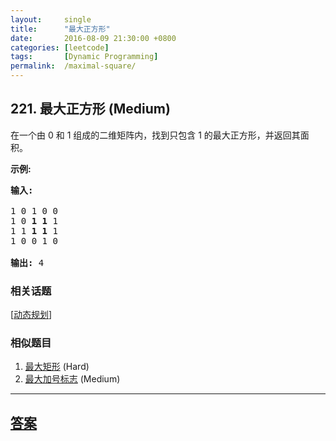```yaml
---
layout:     single
title:      "最大正方形"
date:       2016-08-09 21:30:00 +0800
categories: [leetcode]
tags:       [Dynamic Programming]
permalink:  /maximal-square/
---
```


## 221. 最大正方形 (Medium)

<p>在一个由 0 和 1 组成的二维矩阵内，找到只包含 1 的最大正方形，并返回其面积。</p>

<p><strong>示例:</strong></p>

<pre><strong>输入: 
</strong>
1 0 1 0 0
1 0 <strong>1 1</strong> 1
1 1 <strong>1 1 </strong>1
1 0 0 1 0

<strong>输出: </strong>4</pre>

### 相关话题
  [[动态规划](https://github.com/openset/leetcode/tree/master/tag/dynamic-programming/README.md)]

### 相似题目
  1. [最大矩形](/maximal-rectangle) (Hard)
  1. [最大加号标志](/largest-plus-sign) (Medium)

---

## [答案](https://github.com/openset/leetcode/tree/master/problems/maximal-square)
